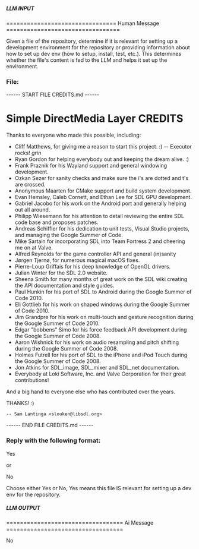 ##### LLM INPUT #####
================================ Human Message =================================

Given a file of the repository, determine if it is relevant for setting up a development environment for the repository or providing information about how to set up dev env (how to setup, install, test, etc.). This determines whether the file's content is fed to the LLM and helps it set up the environment.

### File:
------ START FILE CREDITS.md ------
# Simple DirectMedia Layer CREDITS

Thanks to everyone who made this possible, including:

- Cliff Matthews, for giving me a reason to start this project. :)  -- Executor rocks!  *grin*
- Ryan Gordon for helping everybody out and keeping the dream alive. :)
- Frank Praznik for his Wayland support and general windowing development.
- Ozkan Sezer for sanity checks and make sure the i's are dotted and t's are crossed.
- Anonymous Maarten for CMake support and build system development.
- Evan Hemsley, Caleb Cornett, and Ethan Lee for SDL GPU development.
- Gabriel Jacobo for his work on the Android port and generally helping out all around.
- Philipp Wiesemann for his attention to detail reviewing the entire SDL code base and proposes patches.
- Andreas Schiffler for his dedication to unit tests, Visual Studio projects, and managing the Google Summer of Code.
- Mike Sartain for incorporating SDL into Team Fortress 2 and cheering me on at Valve.
- Alfred Reynolds for the game controller API and general (in)sanity
- Jørgen Tjernø¸ for numerous magical macOS fixes.
- Pierre-Loup Griffais for his deep knowledge of OpenGL drivers.
- Julian Winter for the SDL 2.0 website.
- Sheena Smith for many months of great work on the SDL wiki creating the API documentation and style guides.
- Paul Hunkin for his port of SDL to Android during the Google Summer of Code 2010.
- Eli Gottlieb for his work on shaped windows during the Google Summer of Code 2010.
- Jim Grandpre for his work on multi-touch and gesture recognition during
  the Google Summer of Code 2010.
- Edgar "bobbens" Simo for his force feedback API development during the
  Google Summer of Code 2008.
- Aaron Wishnick for his work on audio resampling and pitch shifting during
  the Google Summer of Code 2008.
- Holmes Futrell for his port of SDL to the iPhone and iPod Touch during the
  Google Summer of Code 2008.
- Jon Atkins for SDL_image, SDL_mixer and SDL_net documentation.
- Everybody at Loki Software, Inc. and Valve Corporation for their great contributions!

 And a big hand to everyone else who has contributed over the years.

THANKS! :)

    -- Sam Lantinga <slouken@libsdl.org>


------ END FILE CREDITS.md ------

### Reply with the following format:

<rel>Yes</rel>

or

<rel>No</rel>

Choose either Yes or No, Yes means this file IS relevant for setting up a dev env for the repository.

##### LLM OUTPUT #####
================================== Ai Message ==================================

<rel>No</rel>